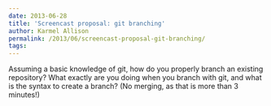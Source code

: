 ```yaml
---
date: 2013-06-28
title: 'Screencast proposal: git branching'
author: Karmel Allison
permalink: /2013/06/screencast-proposal-git-branching/
tags:
---
```

Assuming a basic knowledge of git, how do you properly branch an existing repository? What exactly are you doing when you branch with git, and what is the syntax to create a branch? (No merging, as that is more than 3 minutes!)
